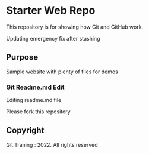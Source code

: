 # Starter Web Repo

This repository is for showing how Git and GitHub work.

Updating emergency fix after stashing

## Purpose

Sample website with plenty of files for demos

### Git Readme.md Edit

Editing readme.md file

Please fork this repository

## Copyright

Git.Traning : 2022. All rights reserved